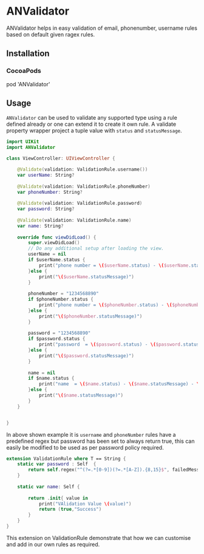 # ANValidator

ANValidator helps in easy validation of email, phonenumber, username rules based on default given ragex rules. 

## Installation

### CocoaPods

pod 'ANValidator'

## Usage

`ANValidator` can be used to validate any supported type using a rule defined already or one can extend it to create it own rule. A validate property wrapper project a tuple value with `status` and `statusMessage`.

```swift
import UIKit
import ANValidator

class ViewController: UIViewController {

    @Validate(validation: ValidationRule.username())
    var userName: String?
    
    @Validate(validation: ValidationRule.phoneNumber)
    var phoneNumber: String?
    
    @Validate(validation: ValidationRule.password)
    var password: String?
    
    @Validate(validation: ValidationRule.name)
    var name: String?
    
    override func viewDidLoad() {
        super.viewDidLoad()
        // Do any additional setup after loading the view.
        userName = nil
        if $userName.status {
            print("phone number = \($userName.status) - \($userName.statusMessage) - \(userName)")
        }else {
            print("\($userName.statusMessage)")
        }
        
        phoneNumber = "1234568890"
        if $phoneNumber.status {
            print("phone number = \($phoneNumber.status) - \($phoneNumber.statusMessage) - \(phoneNumber)")
        }else {
            print("\($phoneNumber.statusMessage)")
        }
        
        password = "1234568890"
        if $password.status {
            print("password  = \($password.status) - \($password.statusMessage) - \(password)")
        }else {
            print("\($password.statusMessage)")
        }
        
        name = nil
        if $name.status {
            print("name  = \($name.status) - \($name.statusMessage) - \(name)")
        }else {
            print("\($name.statusMessage)")
        }
    }


}
``` 

In above shown example it is `username` and `phoneNumber` rules have a predefined regex but password has been set to always return true, this can easily be modified to be used as per password policy required. 

```swift
extension ValidationRule where T == String {
    static var password : Self  {
        return self.regex("^(?=.*[0-9])(?=.*[A-Z]).{8,15}$", failedMessage: "Password should be min 8 max 15 char long, should contain one upper case char and a digit.")
    }
    
    static var name: Self {
        
        return .init{ value in
            print("VAlidation Value \(value)")
            return (true,"Success")
        }
    }
}
```
This extension on ValidationRule demonstrate that how we can customise and add in our own rules as required.


